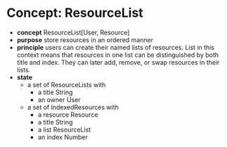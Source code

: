 # Concept: ResourceList

+ **concept** ResourceList[User, Resource]
+ **purpose** store resources in an ordered manner
+ **principle** users can create their named lists of resources. List in this context
  means that resources in one list can be distinguished by both title and index. They
  can later add, remove, or swap resources in their lists.
+ **state**
  + a set of ResourceLists with
    + a title String
    + an owner User
  + a set of IndexedResources with
    + a resource Resource
    + a title String
    + a list ResourceList
    + an index Number